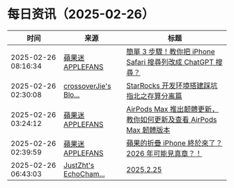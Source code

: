 ﻿# 每日资讯（2025-02-26）

|时间|来源|标题|
|---|---|---|
|2025-02-26 08:16:34|[蘋果迷 APPLEFANS](https://applefans.today/feed/)|[簡單 3 步驟！教你把 iPhone Safari 搜尋列改成 ChatGPT 搜尋？](https://applefans.today/2025-02-how-to-use-chatgpt-search-extension-in-safari/)|
|2025-02-26 02:30:08|[crossoverJie's Blo...](https://crossoverjie.top/atom.xml)|[StarRocks 开发环境搭建踩坑指北之存算分离篇](http://crossoverjie.top/2025/02/26/ob/StarRocks-dev-shard-data-build/)|
|2025-02-26 03:24:12|[蘋果迷 APPLEFANS](https://applefans.today/feed/)|[AirPods Max 推出韌體更新，教你如何更新及查看 AirPods Max 韌體版本](https://applefans.today/2025-02-new-firmware-available-for-airpods-max-with-lightning-port/)|
|2025-02-26 02:39:59|[蘋果迷 APPLEFANS](https://applefans.today/feed/)|[蘋果的折疊 iPhone 終於來了？2026 年可能見真章？！](https://applefans.today/2025-02-folding-iphone-has-no-crease-rumors/)|
|2025-02-26 06:43:03|[JustZht's EchoCham...](https://www.justzht.com/rss/)|[2025.2.25](https://www.justzht.com/2025-2-25/)|
